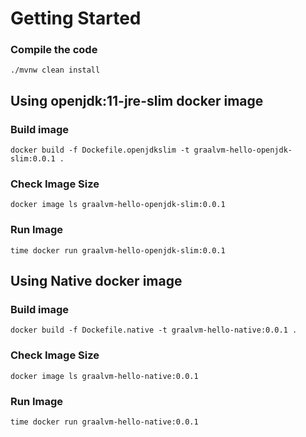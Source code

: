 # Getting Started
### Compile the code
```
./mvnw clean install
```
## Using openjdk:11-jre-slim docker image
### Build image
```
docker build -f Dockefile.openjdkslim -t graalvm-hello-openjdk-slim:0.0.1 .
```
### Check Image Size
```
docker image ls graalvm-hello-openjdk-slim:0.0.1
```
### Run Image
```
time docker run graalvm-hello-openjdk-slim:0.0.1
```
##  Using Native docker image
### Build image
```
docker build -f Dockefile.native -t graalvm-hello-native:0.0.1 .
```
### Check Image Size
```
docker image ls graalvm-hello-native:0.0.1
```
### Run Image
```
time docker run graalvm-hello-native:0.0.1
```

